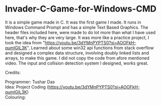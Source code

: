 # Invader-C-Game-for-Windows-CMD

It is a simple game made in C. It was the first game I made. It runs in Windows Command Prompt and has a simple Text Based Graphics.
The header files included here, were made to do lot more than what I have used here, that's why they are very large. It was more like
a practice project, I took the idea from "https://youtu.be/3dYMnPYPTS0?si=AOOFkH-qumIGlL3K", Learned about some win32 api functions from
stack overflow and designed a complex data structure, involving doubly linked lists and arrays, to make this game. I did not copy the
code from afore mentioned video. The input and collision detection system I designed, works great.

Credits:

Programmer: Tushar Das<br>
Idea: Project Coding (https://youtu.be/3dYMnPYPTS0?si=AOOFkH-qumIGlL3K)<br>
Colouring: 
